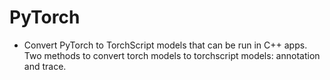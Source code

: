 # PyTorch

- Convert PyTorch to TorchScript models that can be run in C++ apps. Two methods to convert torch models to torchscript models: annotation and trace.
